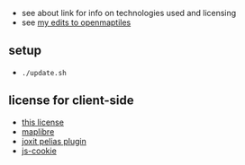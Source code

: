 * see about link for info on technologies used and licensing
* see [my edits to openmaptiles](https://github.com/cyclemap/openmaptiles-cycle/)

## setup

* `./update.sh`

## license for client-side

* [this license](LICENSE.md)
* [maplibre](https://github.com/maplibre/maplibre-gl-js/blob/main/LICENSE.txt)
* [joxit pelias plugin](https://github.com/Joxit/pelias-mapbox-gl-js/blob/master/LICENSE.md)
* [js-cookie](https://github.com/js-cookie/js-cookie/blob/master/LICENSE)

